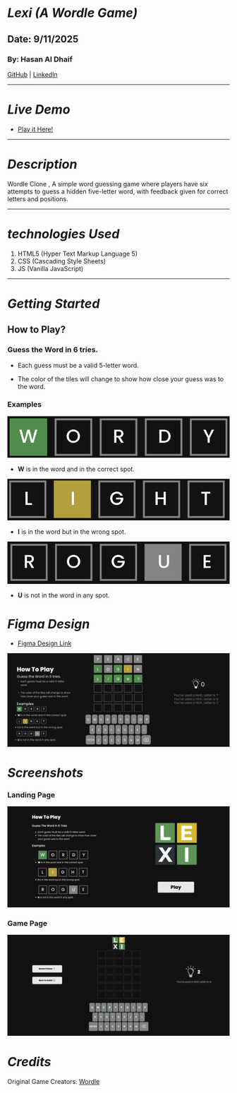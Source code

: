 # ***Lexi (A Wordle Game)***
## Date: 9/11/2025
### By: Hasan Al Dhaif
[GitHub](https://github.com/izZERO) | [Linkedln](https://www.linkedin.com/in/hasan-aldhaif/)

***
# ***Live Demo***
* [Play it Here!](https://lexi-js.surge.sh/)

***
# ***Description***
Wordle Clone , A simple word guessing game where players have six attempts to guess a hidden five-letter word, with feedback given for correct letters and positions.

***
# ***technologies Used***
1. HTML5 (Hyper Text Markup Language 5)
2. CSS (Cascading Style Sheets)
3. JS (Vanilla JavaScript)


***
# ***Getting Started***

## How to Play?
### Guess the Word in 6 tries.
* Each guess must be a valid 5-letter word.

* The color of the tiles will change to show how close your guess was to the word.

### Examples
![Example1](./Images/example1.png)
* **W** is in the word and in the correct spot.

![Example1](./Images/example2.png)
* **I** is in the word but in the wrong spot.

![Example1](./Images/example3.png)
* **U** is not in the word in any spot.

# ***Figma Design***
* [Figma Design Link](https://www.figma.com/design/BLooE0P8JRU96lSwSwk0Ha/Untitled?node-id=0-1&t=kq2Y0WMfsb9eAgxH-1)

![Design](./Images/Design.png)

# ***Screenshots***
### Landing Page

![LandingPage](./Images/LandingPage.png)

### Game Page

![Image](./Images/GamePage.png)

# ***Credits***

Original Game Creators: [Wordle](https://www.nytimes.com/games/wordle/index.html)

